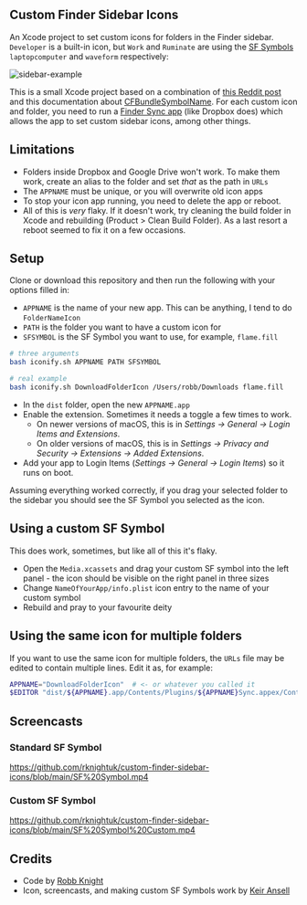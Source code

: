 ## Custom Finder Sidebar Icons

An Xcode project to set custom icons for folders in the Finder sidebar. `Developer` is a built-in icon, but `Work` and `Ruminate` are using the [SF Symbols](https://developer.apple.com/sf-symbols/) `laptopcomputer` and `waveform` respectively:

![sidebar-example](sidebar-example.png)

This is a small Xcode project based on a combination of [this Reddit post](https://www.reddit.com/r/mac/comments/seig87/how_to_make_custom_finder_sidebar_icons_big_sur/) and this documentation about [CFBundleSymbolName](https://developer.apple.com/documentation/fileprovider/replicated_file_provider_extension/setting_the_finder_sidebar_icon). For each custom icon and folder, you need to run a [Finder Sync app](https://developer.apple.com/documentation/findersync#) (like Dropbox does) which allows the app to set custom sidebar icons, among other things.

## Limitations

- Folders inside Dropbox and Google Drive won't work. To make them work, create an alias to the folder and set _that_ as the path in `URLs`
- The `APPNAME` must be unique, or you will overwrite old icon apps
- To stop your icon app running, you need to delete the app or reboot.
- All of this is _very_ flaky. If it doesn't work, try cleaning the build folder in Xcode and rebuilding (Product > Clean Build Folder). As a last resort a reboot seemed to fix it on a few occasions.

## Setup

Clone or download this repository and then run the following with your options filled in:

- `APPNAME` is the name of your new app. This can be anything, I tend to do `FolderNameIcon`
- `PATH` is the folder you want to have a custom icon for
- `SFSYMBOL` is the SF Symbol you want to use, for example, `flame.fill`

```bash
# three arguments
bash iconify.sh APPNAME PATH SFSYMBOL

# real example
bash iconify.sh DownloadFolderIcon /Users/robb/Downloads flame.fill
```

- In the `dist` folder, open the new `APPNAME.app`
- Enable the extension. Sometimes it needs a toggle a few times to work.
  - On newer versions of macOS, this is in _Settings → General → Login Items and Extensions_.
  - On older versions of macOS, this is in _Settings → Privacy and Security → Extensions → Added Extensions_.
- Add your app to Login Items (_Settings → General → Login Items_) so it runs on boot.

Assuming everything worked correctly, if you drag your selected folder to the sidebar you should see the SF Symbol you selected as the icon.

## Using a custom SF Symbol

This does work, sometimes, but like all of this it's flaky.

- Open the `Media.xcassets` and drag your custom SF symbol into the left panel - the icon should be visible on the right panel in three sizes
- Change `NameOfYourApp/info.plist` icon entry to the name of your custom symbol
- Rebuild and pray to your favourite deity

## Using the same icon for multiple folders

If you want to use the same icon for multiple folders, the `URLs` file may be edited to contain multiple lines. Edit it as, for example:

```sh
APPNAME="DownloadFolderIcon"  # <- or whatever you called it
$EDITOR "dist/${APPNAME}.app/Contents/Plugins/${APPNAME}Sync.appex/Contents/Resources/URLs"
```

## Screencasts

### Standard SF Symbol

https://github.com/rknightuk/custom-finder-sidebar-icons/blob/main/SF%20Symbol.mp4

### Custom SF Symbol

https://github.com/rknightuk/custom-finder-sidebar-icons/blob/main/SF%20Symbol%20Custom.mp4

## Credits

- Code by [Robb Knight](https://rknight.me)
- Icon, screencasts, and making custom SF Symbols work by [Keir Ansell](https://www.keiransell.com)
